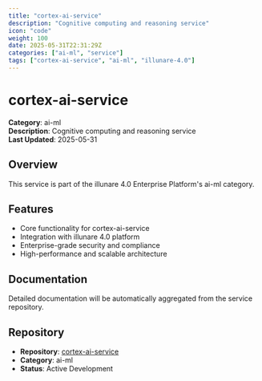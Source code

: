 ```yaml
---
title: "cortex-ai-service"
description: "Cognitive computing and reasoning service"
icon: "code"
weight: 100
date: 2025-05-31T22:31:29Z
categories: ["ai-ml", "service"]
tags: ["cortex-ai-service", "ai-ml", "illunare-4.0"]
---
```


# cortex-ai-service

**Category**: ai-ml  
**Description**: Cognitive computing and reasoning service  
**Last Updated**: 2025-05-31

## Overview

This service is part of the illunare 4.0 Enterprise Platform's ai-ml category.

## Features

- Core functionality for cortex-ai-service
- Integration with illunare 4.0 platform
- Enterprise-grade security and compliance
- High-performance and scalable architecture

## Documentation

Detailed documentation will be automatically aggregated from the service repository.

## Repository

- **Repository**: [cortex-ai-service](https://github.com/illunare-40/cortex-ai-service)
- **Category**: ai-ml
- **Status**: Active Development

